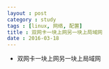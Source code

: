 ```yaml
---
layout : post
category : study
tags : [linux, 网络, 配置]
title : 双网卡一块上网另一块上局域网
date : 2016-03-18
---
```


* 双网卡一块上网另一块上局域网
<script src="https://gist.github.com/samrain/e9e3680f299d148c6f01.js"></script>
